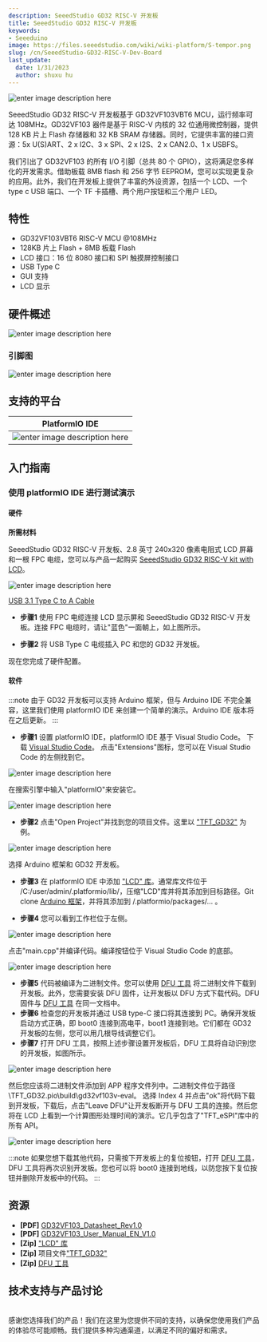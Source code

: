 ```yaml
---
description: SeeedStudio GD32 RISC-V 开发板
title: SeeedStudio GD32 RISC-V 开发板
keywords:
- Seeeduino 
image: https://files.seeedstudio.com/wiki/wiki-platform/S-tempor.png
slug: /cn/SeeedStudio-GD32-RISC-V-Dev-Board
last_update:
  date: 1/31/2023
  author: shuxu hu
---
```



![enter image description here](https://files.seeedstudio.com/wiki/GD32VF103/img/GD32VF-103VBT6-all.jpg)

SeeedStudio GD32 RISC-V 开发板基于 GD32VF103VBT6 MCU，运行频率可达 108MHz。GD32VF103 器件是基于 RISC-V 内核的 32 位通用微控制器，提供 128 KB 片上 Flash 存储器和 32 KB SRAM 存储器。同时，它提供丰富的接口资源：5x U(S)ART、2 x I2C、3 x SPI、2 x I2S、2 x CAN2.0、1 x USBFS。

我们引出了 GD32VF103 的所有 I/O 引脚（总共 80 个 GPIO），这将满足您多样化的开发需求。借助板载 8MB flash 和 256 字节 EEPROM，您可以实现更复杂的应用。此外，我们在开发板上提供了丰富的外设资源，包括一个 LCD、一个 type c USB 端口、一个 TF 卡插槽、两个用户按钮和三个用户 LED。

## 特性

+ GD32VF103VBT6 RISC-V MCU @108MHz
+ 128KB 片上 Flash + 8MB 板载 Flash
+ LCD 接口：16 位 8080 接口和 SPI 触摸屏控制接口
+ USB Type C
+ GUI 支持
+ LCD 显示

## 硬件概述

![enter image description here](https://files.seeedstudio.com/wiki/GD32VF103/img/GD32VF-103VBT6-pin.jpg)

### 引脚图

![enter image description here](https://files.seeedstudio.com/wiki/GD32VF103/img/GD32VF-103VBT6-c.jpg)

## 支持的平台

| PlatformIO IDE                                                                                            |
|-----------------------------------------------------------------------------------------------------|
| ![enter image description here](https://files.seeedstudio.com/wiki/Bazaar_Document/platformio-logo.17fdc3bc.png)  |

## 入门指南

### 使用 platformIO IDE 进行测试演示

#### 硬件

**所需材料**

SeeedStudio GD32 RISC-V 开发板、2.8 英寸 240x320 像素电阻式 LCD 屏幕和一根 FPC 电缆，您可以与产品一起购买 [SeeedStudio GD32 RISC-V kit with LCD](https://www.seeedstudio.com/SeeedStudio-GD32-RISC-V-kit-with-LCD-p-4303.html)。

![enter image description here](https://www.seeedstudio.site/media/catalog/product/cache/9d0ce51a71ce6a79dfa2a98d65a0f0bd/g/d/gd32vf-103vbt6-connect-2.jpg) <!-- 图片链接有问题-->

[USB 3.1 Type C to A Cable](https://www.seeedstudio.com/USB-3-1-Type-C-to-A-Cable-1-Meter-3-1A-p-4085.html)

+ **步骤1**
使用 FPC 电缆连接 LCD 显示屏和 SeeedStudio GD32 RISC-V 开发板。连接 FPC 电缆时，请让"蓝色"一面朝上，如上图所示。

+ **步骤2**
将 USB Type C 电缆插入 PC 和您的 GD32 开发板。

现在您完成了硬件配置。

#### 软件

:::note
由于 GD32 开发板可以支持 Arduino 框架，但与 Arduino IDE 不完全兼容，这里我们使用 platformIO IDE 来创建一个简单的演示。Arduino IDE 版本将在之后更新。
:::

+ **步骤1**
设置 platformIO IDE，platformIO IDE 基于 Visual Studio Code。
下载 [Visual Studio Code](https://code.visualstudio.com/)。
点击"Extensions"图标，您可以在 Visual Studio Code 的左侧找到它。

![enter image description here](https://files.seeedstudio.com/wiki/GD32VF103/img/wiki1.png)

在搜索引擎中输入"platformIO"来安装它。

![enter image description here](https://files.seeedstudio.com/wiki/GD32VF103/img/wiki2.png)

+ **步骤2**
点击"Open Project"并找到您的项目文件。这里以 ["TFT_GD32"](https://github.com/Seeed-Studio/Seeed_Arduino_LCD/archive/TFT_GD32.zip) 为例。

![enter image description here](https://files.seeedstudio.com/wiki/GD32VF103/img/wiki3.png)

选择 Arduino 框架和 GD32 开发板。

+ **步骤3**
在 platformIO IDE 中添加 ["LCD" 库](https://github.com/Seeed-Studio/Seeed_Arduino_LCD/archive/master.zip)。通常库文件位于 /C:/user/admin/.platformio/lib/，压缩"LCD"库并将其添加到目标路径。Git clone [Arduino 框架](https://github.com/LynnL4/framework-arduino-gd32v)，并将其添加到 /.platformio/packages/... 。

+ **步骤4**
您可以看到工作栏位于左侧。

![enter image description here](https://files.seeedstudio.com/wiki/GD32VF103/img/wiki4.png)

点击"main.cpp"并编译代码。编译按钮位于 Visual Studio Code 的底部。

![enter image description here](https://files.seeedstudio.com/wiki/GD32VF103/img/wiki5.png)

+ **步骤5**
代码被编译为二进制文件。您可以使用 [DFU 工具](https://files.seeedstudio.com/wiki/GD32VF103/res/GD32_MCU_Dfu_Tool_V3.8.1.5784_1.rar) 将二进制文件下载到开发板。此外，您需要安装 DFU 固件，让开发板以 DFU 方式下载代码。DFU 固件与 [DFU 工具](https://files.seeedstudio.com/wiki/GD32VF103/res/GD32_MCU_Dfu_Tool_V3.8.1.5784_1.rar) 在同一文档中。
+ **步骤6**
检查您的开发板并通过 USB type-C 接口将其连接到 PC。确保开发板启动方式正确，即 boot0 连接到高电平，boot1 连接到地。它们都在 GD32 开发板的左侧，您可以用几根导线调整它们。
+ **步骤7**
打开 DFU 工具，按照上述步骤设置开发板后，DFU 工具将自动识别您的开发板，如图所示。

![enter image description here](https://files.seeedstudio.com/wiki/GD32VF103/img/wiki6.png)

然后您应该将二进制文件添加到 APP 程序文件列中。二进制文件位于路径 \TFT_GD32\.pio\build\gd32vf103v-eval。
选择 Index 4 并点击"ok"将代码下载到开发板，下载后，点击"Leave DFU"让开发板断开与 DFU 工具的连接。然后您将在 LCD 上看到一个计算图形处理时间的演示。它几乎包含了"TFT_eSPI"库中的所有 API。

![enter image description here](https://files.seeedstudio.com/wiki/GD32VF103/img/gd32.gif)

:::note
如果您想下载其他代码，只需按下开发板上的复位按钮，打开 [DFU 工具](https://files.seeedstudio.com/wiki/GD32VF103/res/GD32_MCU_Dfu_Tool_V3.8.1.5784_1.rar)，DFU 工具将再次识别开发板。您也可以将 boot0 连接到地线，以防您按下复位按钮并删除开发板中的代码。
:::

## 资源

+ **[PDF]** [GD32VF103_Datasheet_Rev1.0](https://files.seeedstudio.com/wiki/Bazaar_Document/GD32VF103_Datasheet_Rev1.0.pdf)
+ **[PDF]** [GD32VF103_User_Manual_EN_V1.0](https://files.seeedstudio.com/wiki/Bazaar_Document/GD32VF103_User_Manual_EN_V1.0.pdf)
+ **[Zip]** ["LCD" 库](https://github.com/Seeed-Studio/Seeed_Arduino_LCD/archive/master.zip)
+ **[Zip]** 项目文件["TFT_GD32"](https://github.com/Seeed-Studio/Seeed_Arduino_LCD/archive/TFT_GD32.zip)
+ **[Zip]** [DFU 工具](https://files.seeedstudio.com/wiki/GD32VF103/res/GD32_MCU_Dfu_Tool_V3.8.1.5784_1.rar)

## 技术支持与产品讨论


<br />感谢您选择我们的产品！我们在这里为您提供不同的支持，以确保您使用我们产品的体验尽可能顺畅。我们提供多种沟通渠道，以满足不同的偏好和需求。

<div class="button_tech_support_container">
<a href="https://forum.seeedstudio.com/" class="button_forum"></a> 
<a href="https://www.seeedstudio.com/contacts" class="button_email"></a>
</div>

<div class="button_tech_support_container">
<a href="https://discord.gg/eWkprNDMU7" class="button_discord"></a> 
<a href="https://github.com/Seeed-Studio/wiki-documents/discussions/69" class="button_discussion"></a>
</div>